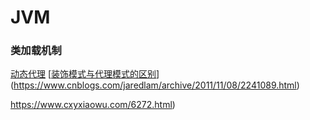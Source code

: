 # JVM

### 类加载机制

[动态代理](https://www.liaoxuefeng.com/wiki/1252599548343744/1264804593397984)
[[装饰模式与代理模式的区别](https://www.cnblogs.com/jaredlam/archive/2011/11/08/2241089.html)](https://www.cnblogs.com/jaredlam/archive/2011/11/08/2241089.html)

https://www.cxyxiaowu.com/6272.html)

